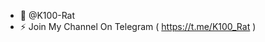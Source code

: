 - 👋 @K100-Rat
- ⚡  Join My Channel On Telegram ( https://t.me/K100_Rat )


<!---
K100-Rat/K100-Rat is a ✨ special ✨ repository because its `README.md` (this file) appears on your GitHub profile.
You can click the Preview link to take a look at your changes.
--->
